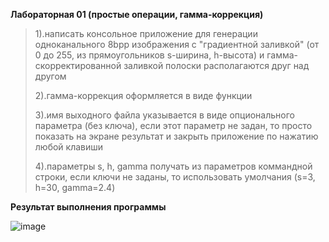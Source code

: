 **Лабораторная 01 (простые операции, гамма-коррекция)**

 > 1).написать консольное приложение для генерации одноканального 8bpp изображения с "градиентной заливкой" (от 0 до 255, из прямоугольников s-ширина, h-высота) и гамма-скорректированной заливкой
полоски располагаются друг над другом
> 
 > 2).гамма-коррекция оформляется в виде функции
> 	
 > 3).имя выходного файла указывается в виде опционального параметра (без ключа), если этот параметр не задан, то просто показать на экране результат и закрыть приложение по нажатию любой клавиши
> 	
 > 4).параметры s, h, gamma получать из параметров коммандной строки, если ключи не заданы, то использовать умолчания (s=3, h=30, gamma=2.4)

**Результат выполнения программы**

![image](https://github.com/eklerka72/misis2024s-21-02-koda-v-d/assets/114610149/781a2898-ae62-432f-9c87-b664ea196f7e)


